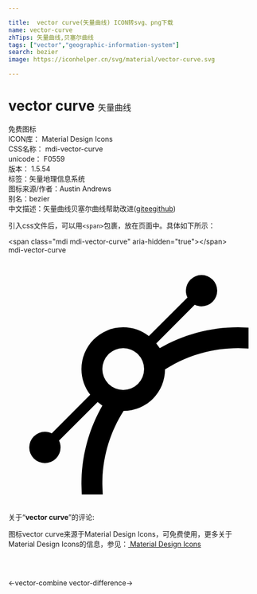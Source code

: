 ```yaml
---

title:  vector curve(矢量曲线) ICON转svg、png下载
name: vector-curve
zhTips: 矢量曲线,贝塞尔曲线
tags: ["vector","geographic-information-system"]
search: bezier
image: https://iconhelper.cn/svg/material/vector-curve.svg

---
```


# vector curve  <small style="font-size: 60%;font-weight: 100">矢量曲线</small>


<div class="detail-page">
<p>
<span><span class="badge-success badge">免费图标</span> </span>
<br/>
<span>
ICON库：
<span class="badge-secondary badge">Material Design Icons</span> 
</span>
<br/>
<span>
CSS名称：
<span class="badge-secondary badge">mdi-vector-curve</span> 
</span>
<br/>
<span>
unicode：
<span class="badge-secondary badge">F0559</span> 
<copy-btn content='F0559' btn-title=""></copy-btn>
<copy-btn :content='String.fromCodePoint(parseInt("F0559", 16))' btn-title="复制U"></copy-btn>
</span>
<br/>
<span>
版本：
<span class="badge-secondary badge">1.5.54</span> 
</span><br/><span>标签：<span class="badge-light badge"><router-link to="/tags/vector.html">矢量</router-link></span><span class="badge-light badge"><router-link to="/tags/geographic-information-system.html">地理信息系统</router-link></span></span>
<br/>
<span>图标来源/作者：<span class="badge-light badge">Austin Andrews</span></span> 
<br/>
<span>别名：<span class="badge-light badge">bezier</span></span><br/><span class="zh-detail">中文描述：<span class="badge-primary badge">矢量曲线</span><span class="badge-primary badge">贝塞尔曲线</span><span class="help-link"><span>帮助改进</span>(<a href="https://gitee.com/liuwave/icon-helper/edit/master/json/material/vector-curve.json" target="_blank" rel="noopener noreferrer">gitee</a><a href="https://github.com/liuwave/icon-helper/edit/master/json/material/vector-curve.json" target="_blank" rel="noopener noreferrer">github</a></span>)</span><br/>
</p>
</div>
<div class="alert alert-dark">
  <i class="mdi mdi-vector-curve mdi-48px"></i>
  <i class="mdi mdi-vector-curve mdi-36px"></i>
  <i class="mdi mdi-vector-curve mdi-24px"></i>
  <i class="mdi mdi-vector-curve mdi-18px"></i>
</div>
<div>
  <p>引入css文件后，可以用<code>&lt;span&gt;</code>包裹，放在页面中。具体如下所示：    
  </p>
  <div class="alert alert-primary" style="font-size: 14px">
    &lt;span class="mdi mdi-vector-curve" aria-hidden="true"&gt;&lt;/span&gt;
    <copy-btn content='<span class="mdi mdi-vector-curve" aria-hidden="true"></span>'></copy-btn>
  </div>
  <div class="alert alert-secondary">
    <i class="mdi mdi-vector-curve"
    style="font-size: 24px"
    aria-hidden="true"></i> mdi-vector-curve
    <copy-btn content="mdi-vector-curve" btn-title="复制图标名称"></copy-btn>
  </div>
</div>
<div id="svg" class="svg-wrap">
<svg xmlns="http://www.w3.org/2000/svg" viewBox="0 0 24 24"><path d="M18.5,2A1.5,1.5 0 0,1 20,3.5A1.5,1.5 0 0,1 18.5,5C18.27,5 18.05,4.95 17.85,4.85L14.16,8.55L14.5,9C16.69,7.74 19.26,7 22,7L23,7.03V9.04L22,9C19.42,9 17,9.75 15,11.04A3.96,3.96 0 0,1 11.04,15C9.75,17 9,19.42 9,22L9.04,23H7.03L7,22C7,19.26 7.74,16.69 9,14.5L8.55,14.16L4.85,17.85C4.95,18.05 5,18.27 5,18.5A1.5,1.5 0 0,1 3.5,20A1.5,1.5 0 0,1 2,18.5A1.5,1.5 0 0,1 3.5,17C3.73,17 3.95,17.05 4.15,17.15L7.84,13.45C7.31,12.78 7,11.92 7,11A4,4 0 0,1 11,7C11.92,7 12.78,7.31 13.45,7.84L17.15,4.15C17.05,3.95 17,3.73 17,3.5A1.5,1.5 0 0,1 18.5,2M11,9A2,2 0 0,0 9,11A2,2 0 0,0 11,13A2,2 0 0,0 13,11A2,2 0 0,0 11,9Z" /></svg>
</div>
<detail full-name='mdi-vector-curve'></detail>
<div class="icon-detail__container">
<p>关于“<b>vector curve</b>”的评论:</p>
</div>
<Vssue title="关于“vector curve”的评论" />    
<div><p>图标vector curve来源于Material Design Icons，可免费使用，更多关于 Material Design Icons的信息，参见：<a target="_blank" href="https://iconhelper.cn/material.html"> Material Design Icons</a>
</p></div>

<div style="padding:2rem 0 " class="page-nav"><p class="inner"><span class="prev">←<router-link to="/icon/vector-combine.html">vector-combine</router-link></span> <span class="next"><router-link to="/icon/vector-difference.html">vector-difference</router-link>→</span></p></div>

